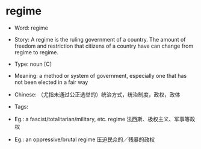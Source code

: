 # regime

- Word: regime
- Story: A regime is the ruling government of a country. The amount of freedom and restriction that citizens of a country have can change from regime to regime.

- Type: noun [C]
- Meaning: a method or system of government, especially one that has not been elected in a fair way
- Chinese: （尤指未通过公正选举的）统治方式，统治制度，政权，政体
- Tags: 
- Eg.: a fascist/totalitarian/military, etc. regime 法西斯、极权主义、军事等政权
- Eg.: an oppressive/brutal regime 压迫民众的╱残暴的政权

